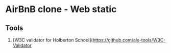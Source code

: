 # AirBnB clone - Web static

## Tools
1. [W3C validator for Holberton School](https://github.com/alx-tools/W3C-Validator
